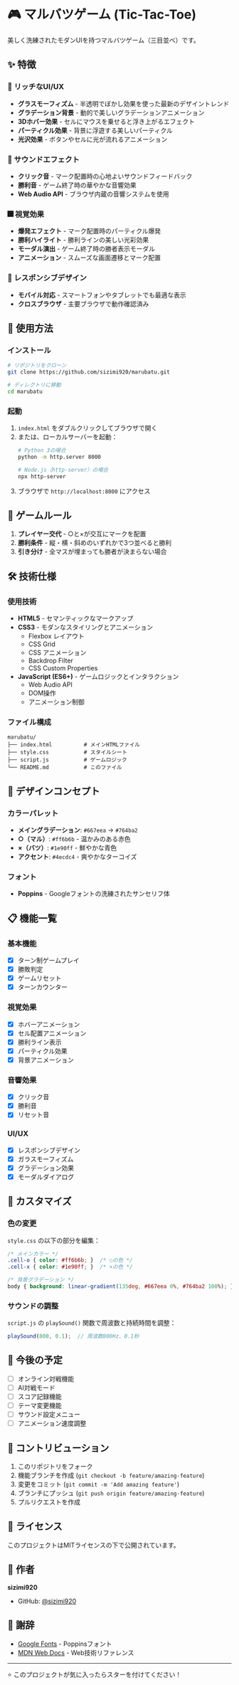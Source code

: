 # 🎮 マルバツゲーム (Tic-Tac-Toe)

美しく洗練されたモダンUIを持つマルバツゲーム（三目並べ）です。

## ✨ 特徴

### 🎨 **リッチなUI/UX**
- **グラスモーフィズム** - 半透明でぼかし効果を使った最新のデザイントレンド
- **グラデーション背景** - 動的で美しいグラデーションアニメーション
- **3Dホバー効果** - セルにマウスを乗せると浮き上がるエフェクト
- **パーティクル効果** - 背景に浮遊する美しいパーティクル
- **光沢効果** - ボタンやセルに光が流れるアニメーション

### 🎵 **サウンドエフェクト**
- **クリック音** - マーク配置時の心地よいサウンドフィードバック
- **勝利音** - ゲーム終了時の華やかな音響効果
- **Web Audio API** - ブラウザ内蔵の音響システムを使用

### 🎆 **視覚効果**
- **爆発エフェクト** - マーク配置時のパーティクル爆発
- **勝利ハイライト** - 勝利ラインの美しい光彩効果
- **モーダル演出** - ゲーム終了時の勝者表示モーダル
- **アニメーション** - スムーズな画面遷移とマーク配置

### 📱 **レスポンシブデザイン**
- **モバイル対応** - スマートフォンやタブレットでも最適な表示
- **クロスブラウザ** - 主要ブラウザで動作確認済み

## 🚀 使用方法

### インストール
```bash
# リポジトリをクローン
git clone https://github.com/sizimi920/marubatu.git

# ディレクトリに移動
cd marubatu
```

### 起動
1. `index.html` をダブルクリックしてブラウザで開く
2. または、ローカルサーバーを起動：
   ```bash
   # Python 3の場合
   python -m http.server 8000
   
   # Node.js（http-server）の場合
   npx http-server
   ```
3. ブラウザで `http://localhost:8000` にアクセス

## 🎯 ゲームルール

1. **プレイヤー交代** - ○と×が交互にマークを配置
2. **勝利条件** - 縦・横・斜めのいずれかで3つ並べると勝利
3. **引き分け** - 全マスが埋まっても勝者が決まらない場合

## 🛠️ 技術仕様

### 使用技術
- **HTML5** - セマンティックなマークアップ
- **CSS3** - モダンなスタイリングとアニメーション
  - Flexbox レイアウト
  - CSS Grid
  - CSS アニメーション
  - Backdrop Filter
  - CSS Custom Properties
- **JavaScript (ES6+)** - ゲームロジックとインタラクション
  - Web Audio API
  - DOM操作
  - アニメーション制御

### ファイル構成
```
marubatu/
├── index.html          # メインHTMLファイル
├── style.css           # スタイルシート
├── script.js           # ゲームロジック
└── README.md           # このファイル
```

## 🎨 デザインコンセプト

### カラーパレット
- **メイングラデーション**: `#667eea` → `#764ba2`
- **○（マル）**: `#ff6b6b` - 温かみのある赤色
- **×（バツ）**: `#1e90ff` - 鮮やかな青色
- **アクセント**: `#4ecdc4` - 爽やかなターコイズ

### フォント
- **Poppins** - Googleフォントの洗練されたサンセリフ体

## 📋 機能一覧

### 基本機能
- [x] ターン制ゲームプレイ
- [x] 勝敗判定
- [x] ゲームリセット
- [x] ターンカウンター

### 視覚効果
- [x] ホバーアニメーション
- [x] セル配置アニメーション
- [x] 勝利ライン表示
- [x] パーティクル効果
- [x] 背景アニメーション

### 音響効果
- [x] クリック音
- [x] 勝利音
- [x] リセット音

### UI/UX
- [x] レスポンシブデザイン
- [x] ガラスモーフィズム
- [x] グラデーション効果
- [x] モーダルダイアログ

## 🔧 カスタマイズ

### 色の変更
`style.css` の以下の部分を編集：
```css
/* メインカラー */
.cell-o { color: #ff6b6b; }  /* ○の色 */
.cell-x { color: #1e90ff; }  /* ×の色 */

/* 背景グラデーション */
body { background: linear-gradient(135deg, #667eea 0%, #764ba2 100%); }
```

### サウンドの調整
`script.js` の `playSound()` 関数で周波数と持続時間を調整：
```javascript
playSound(800, 0.1);  // 周波数800Hz、0.1秒
```

## 🌟 今後の予定

- [ ] オンライン対戦機能
- [ ] AI対戦モード
- [ ] スコア記録機能
- [ ] テーマ変更機能
- [ ] サウンド設定メニュー
- [ ] アニメーション速度調整

## 🤝 コントリビューション

1. このリポジトリをフォーク
2. 機能ブランチを作成 (`git checkout -b feature/amazing-feature`)
3. 変更をコミット (`git commit -m 'Add amazing feature'`)
4. ブランチにプッシュ (`git push origin feature/amazing-feature`)
5. プルリクエストを作成

## 📄 ライセンス

このプロジェクトはMITライセンスの下で公開されています。

## 👤 作者

**sizimi920**
- GitHub: [@sizimi920](https://github.com/sizimi920)

## 🎉 謝辞

- [Google Fonts](https://fonts.google.com/) - Poppinsフォント
- [MDN Web Docs](https://developer.mozilla.org/) - Web技術リファレンス

---

⭐ このプロジェクトが気に入ったらスターを付けてください！